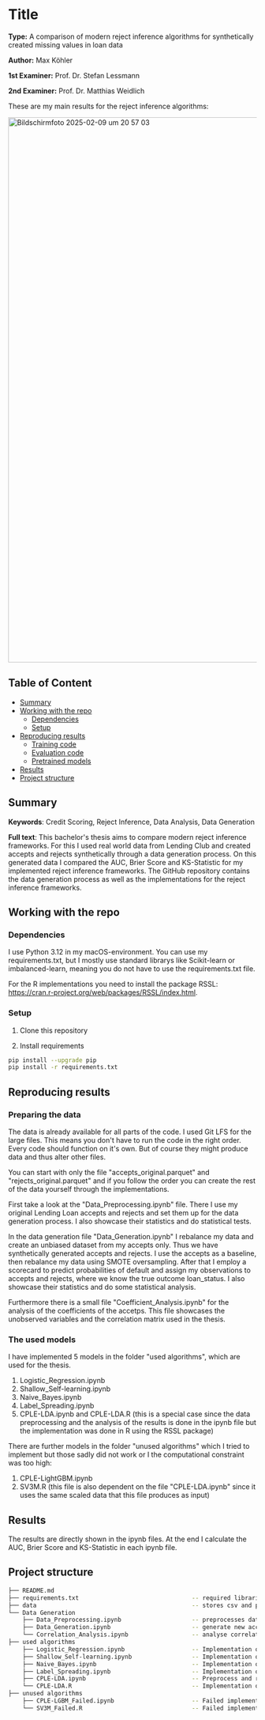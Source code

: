 # Title

**Type:** A comparison of modern reject inference algorithms for synthetically created missing values in loan data

**Author:** Max Köhler

**1st Examiner:** Prof. Dr. Stefan Lessmann

**2nd Examiner:** Prof. Dr. Matthias Weidlich

These are my main results for the reject inference algorithms:

<img width="1103" alt="Bildschirmfoto 2025-02-09 um 20 57 03" src="https://github.com/user-attachments/assets/416a025f-478f-4604-bf29-b1737839da0e" />


## Table of Content

- [Summary](#summary)
- [Working with the repo](#Working-with-the-repo)
    - [Dependencies](#Dependencies)
    - [Setup](#Setup)
- [Reproducing results](#Reproducing-results)
    - [Training code](#Training-code)
    - [Evaluation code](#Evaluation-code)
    - [Pretrained models](#Pretrained-models)
- [Results](#Results)
- [Project structure](-Project-structure)

## Summary

**Keywords**: Credit Scoring, Reject Inference, Data Analysis, Data Generation

**Full text**: This bachelor's thesis aims to compare modern reject inference frameworks. For this I used real world data from Lending Club and created accepts and rejects synthetically through a data generation process. On this generated data I compared the AUC, Brier Score and KS-Statistic for my implemented reject inference frameworks.
The GitHub repository contains the data generation process as well as the implementations for the reject inference frameworks.

## Working with the repo

### Dependencies

I use Python 3.12 in my macOS-environment. You can use my requirements.txt, but I mostly use standard librarys like Scikit-learn or imbalanced-learn, meaning you do not have to use the requirements.txt file.

For the R implementations you need to install the package RSSL: https://cran.r-project.org/web/packages/RSSL/index.html.

### Setup

1. Clone this repository

2. Install requirements 
```bash
pip install --upgrade pip
pip install -r requirements.txt
```

## Reproducing results

### Preparing the data


The data is already available for all parts of the code. I used Git LFS for the large files. This means you don't have to run the code in the right order. Every code should function on it's own. But of course they might produce data and thus alter other files. 

You can start with only the file "accepts_original.parquet" and "rejects_original.parquet" and if you follow the order you can create the rest of the data yourself through the implementations.

First take a look at the "Data_Preprocessing.ipynb" file. There I use my original Lending Loan accepts and rejects and set them up for the data generation process. I also showcase their statistics and do statistical tests.

In the data generation file "Data_Generation.ipynb" I rebalance my data and create an unbiased dataset from my accepts only. Thus we have synthetically generated accepts and rejects. I use the accepts as a baseline, then rebalance my data using SMOTE oversampling. After that I employ a scorecard to predict probabilities of default and assign my observations to accepts and rejects, where we know the true outcome loan_status. I also showcase their statistics and do some statistical analysis.

Furthermore there is a small file "Coefficient_Analysis.ipynb" for the analysis of the coefficients of the accetps. This file showcases the unobserved variables and the correlation matrix used in the thesis.

### The used models

I have implemented 5 models in the folder "used algorithms", which are used for the thesis.

1. Logistic_Regression.ipynb
2. Shallow_Self-learning.ipynb
3. Naive_Bayes.ipynb
4. Label_Spreading.ipynb
5. CPLE-LDA.ipynb and CPLE-LDA.R (this is a special case since the data preprocessing and the analysis of the results is done in the ipynb file but the implementation was done in R using the RSSL package)

There are further models in the folder "unused algorithms" which I tried to implement but those sadly did not work or I the computational constraint was too high:

1. CPLE-LightGBM.ipynb
2. SV3M.R (this file is also dependent on the file "CPLE-LDA.ipynb" since it uses the same scaled data that this file produces as input)

## Results

The results are directly shown in the ipynb files. At the end I calculate the AUC, Brier Score and KS-Statistic in each ipynb file.

## Project structure

```bash
├── README.md
├── requirements.txt                                -- required libraries
├── data                                            -- stores csv and parquet files
└── Data Generation
    ├── Data_Preprocessing.ipynb                    -- preprocesses data
    ├── Data_Generation.ipynb                       -- generate new accepts and rejects
    └── Correlation_Analysis.ipynb                  -- analyse correlation of unobserved variables
├── used algorithms
    ├── Logistic_Regression.ipynb                   -- Implementation of Logistic Regression on accepts
    ├── Shallow_Self-learning.ipynb                 -- Implementation of Shallow Self-learning
    ├── Naive_Bayes.ipynb                           -- Implementation of Naive Bayes EM
    ├── Label_Spreading.ipynb                       -- Implementation of Label Spreading    
    ├── CPLE-LDA.ipynb                              -- Preprocess and result of CPLE-LDA    
    └── CPLE-LDA.R                                  -- Implementation of result of CPLE-LDA    
├── unused algorithms
    ├── CPLE-LGBM_Failed.ipynb                      -- Failed implementation of CPLE-LightGBM
    └── SV3M_Failed.R                               -- Failed implementation of SV3M
```
